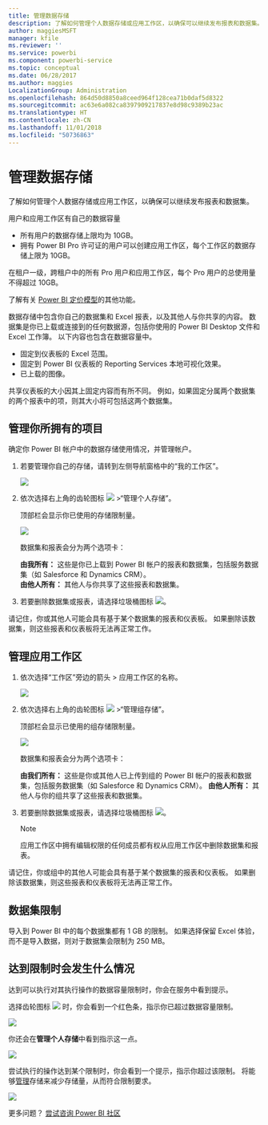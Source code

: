 ```yaml
---
title: 管理数据存储
description: 了解如何管理个人数据存储或应用工作区，以确保可以继续发布报表和数据集。
author: maggiesMSFT
manager: kfile
ms.reviewer: ''
ms.service: powerbi
ms.component: powerbi-service
ms.topic: conceptual
ms.date: 06/28/2017
ms.author: maggies
LocalizationGroup: Administration
ms.openlocfilehash: 864d50d8850a8ceed964f128cea71b0daf5d8322
ms.sourcegitcommit: ac63e6a082ca8397909217837e8d98c9389b23ac
ms.translationtype: HT
ms.contentlocale: zh-CN
ms.lasthandoff: 11/01/2018
ms.locfileid: "50736863"
---
```

# <a name="manage-your-data-storage"></a>管理数据存储
了解如何管理个人数据存储或应用工作区，以确保可以继续发布报表和数据集。

用户和应用工作区有自己的数据容量

* 所有用户的数据存储上限均为 10GB。
* 拥有 Power BI Pro 许可证的用户可以创建应用工作区，每个工作区的数据存储上限为 10GB。

在租户一级，跨租户中的所有 Pro 用户和应用工作区，每个 Pro 用户的总使用量不得超过 10GB。

了解有关 [Power BI 定价模型](https://powerbi.microsoft.com/pricing)的其他功能。

数据存储中包含你自己的数据集和 Excel 报表，以及其他人与你共享的内容。 数据集是你已上载或连接到的任何数据源，包括你使用的 Power BI Desktop 文件和 Excel 工作簿。 以下内容也包含在数据容量中。

* 固定到仪表板的 Excel 范围。
* 固定到 Power BI 仪表板的 Reporting Services 本地可视化效果。
* 已上载的图像。

共享仪表板的大小因其上固定内容而有所不同。 例如，如果固定分属两个数据集的两个报表中的项，则其大小将可包括这两个数据集。

<a name="manage"/>

## <a name="manage-items-owned-by-you"></a>管理你所拥有的项目
确定你 Power BI 帐户中的数据存储使用情况，并管理帐户。

1. 若要管理你自己的存储，请转到左侧导航窗格中的“我的工作区”。
   
    ![](media/service-admin-manage-your-data-storage-in-power-bi/pbi_myworkspace.png)
2. 依次选择右上角的齿轮图标 ![](media/service-admin-manage-your-data-storage-in-power-bi/pbi_gearicon.png) \>“管理个人存储”。
   
    顶部栏会显示你已使用的存储限制量。
   
    ![](media/service-admin-manage-your-data-storage-in-power-bi/pbi_persnlstorage.png)
   
    数据集和报表会分为两个选项卡：
   
    **由我所有：** 这些是你已上载到 Power BI 帐户的报表和数据集，包括服务数据集（如 Salesforce 和 Dynamics CRM）。  
    **由他人所有：** 其他人与你共享了这些报表和数据集。
3. 若要删除数据集或报表，请选择垃圾桶图标 ![](media/service-admin-manage-your-data-storage-in-power-bi/pbi_deleteicon.png)。

请记住，你或其他人可能会具有基于某个数据集的报表和仪表板。 如果删除该数据集，则这些报表和仪表板将无法再正常工作。

## <a name="manage-your-app-workspace"></a>管理应用工作区
1. 依次选择“工作区”旁边的箭头 \> 应用工作区的名称。
   
    ![](media/service-admin-manage-your-data-storage-in-power-bi/pbi_groupworkspaces.png)
2. 依次选择右上角的齿轮图标 ![](media/service-admin-manage-your-data-storage-in-power-bi/pbi_gearicon.png) \>“管理组存储”。
   
    顶部栏会显示已使用的组存储限制量。
   
    ![](media/service-admin-manage-your-data-storage-in-power-bi/pbi_groupstorage.png)
   
    数据集和报表会分为两个选项卡：
   
    **由我们所有：** 这些是你或其他人已上传到组的 Power BI 帐户的报表和数据集，包括服务数据集（如 Salesforce 和 Dynamics CRM）。
    **由他人所有：** 其他人与你的组共享了这些报表和数据集。
3. 若要删除数据集或报表，请选择垃圾桶图标 ![](media/service-admin-manage-your-data-storage-in-power-bi/pbi_deleteicon.png)。
   
   > [!NOTE]
   > 应用工作区中拥有编辑权限的任何成员都有权从应用工作区中删除数据集和报表。
   > 
   > 

请记住，你或组中的其他人可能会具有基于某个数据集的报表和仪表板。 如果删除该数据集，则这些报表和仪表板将无法再正常工作。

## <a name="dataset-limits"></a>数据集限制
导入到 Power BI 中的每个数据集都有 1 GB 的限制。 如果选择保留 Excel 体验，而不是导入数据，则对于数据集会限制为 250 MB。

## <a name="what-happens-when-you-hit-a-limit"></a>达到限制时会发生什么情况
达到可以执行对其执行操作的数据容量限制时，你会在服务中看到提示。 

选择齿轮图标 ![](media/service-admin-manage-your-data-storage-in-power-bi/pbi_gearicon.png) 时，你会看到一个红色条，指示你已超过数据容量限制。

![](media/service-admin-manage-your-data-storage-in-power-bi/manage-storage-limit.png)

你还会在**管理个人存储**中看到指示这一点。

 ![](media/service-admin-manage-your-data-storage-in-power-bi/manage-storage-limit2.png)

 尝试执行的操作达到某个限制时，你会看到一个提示，指示你超过该限制。 将能够[管理](#manage)存储来减少存储量，从而符合限制要求。

 ![](media/service-admin-manage-your-data-storage-in-power-bi/powerbi-pro-over-limit.png)

 更多问题？ [尝试咨询 Power BI 社区](http://community.powerbi.com/)

